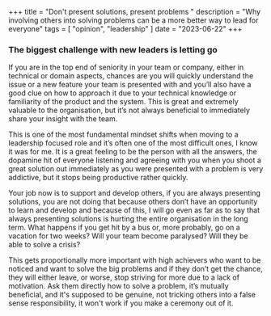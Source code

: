 +++
title = "Don't present solutions, present problems "
description = "Why involving others into solving problems can be a more better way to lead for everyone"
tags = [
  "opinion",
  "leadership"
]
date = "2023-06-22"
+++

### The biggest challenge with new leaders is letting go

If you are in the top end of seniority in your team or company, either in
technical or domain aspects, chances are you will quickly understand the issue
or a new feature your team is presented with and you’ll also have a good clue on
how to approach it due to your technical knowledge or familiarity of the product
and the system. This is great and extremely valuable to the organisation, but
it’s not always beneficial to immediately share your insight with the team.

This is one of the most fundamental mindset shifts when moving to a
leadership focused role and it’s often one of the most difficult ones, I know
it was for me. It is a great feeling to be the person with all the answers, the
dopamine hit of everyone listening and agreeing with you when you shoot a great
solution out immediately as you were presented with a problem is very addictive,
but it stops being productive rather quickly.

Your job now is to support and develop others, if you are always presenting
solutions, you are not doing that because others don’t have an opportunity to
learn and develop and because of this, I will go even as far as to say that
always presenting solutions is hurting the entire organisation in the long term.
What happens if you get hit by a bus or, more probably, go on a vacation for two
weeks? Will your team become paralysed? Will they be able to solve a crisis?

This gets proportionally more important with high achievers who want to be
noticed and want to solve the big problems and if they don’t get the chance,
they will either leave, or worse, stop striving for more due to a lack of
motivation. Ask them directly how to solve a problem, it’s mutually beneficial,
and it's supposed to be genuine, not tricking others into a false sense
responsibility, it won't work if you make a ceremony out of it.
